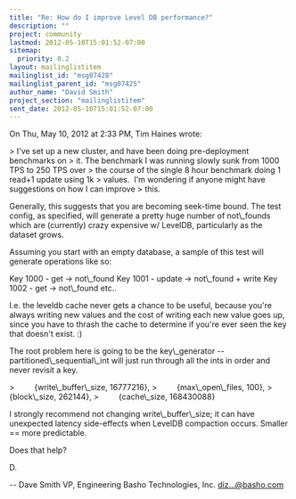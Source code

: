 ```yaml
---
title: "Re: How do I improve Level DB performance?"
description: ""
project: community
lastmod: 2012-05-10T15:01:52-07:00
sitemap:
  priority: 0.2
layout: mailinglistitem
mailinglist_id: "msg07428"
mailinglist_parent_id: "msg07425"
author_name: "David Smith"
project_section: "mailinglistitem"
sent_date: 2012-05-10T15:01:52-07:00
---
```



On Thu, May 10, 2012 at 2:33 PM, Tim Haines  wrote:

&gt; I've set up a new cluster, and have been doing pre-deployment benchmarks on
&gt; it. The benchmark I was running slowly sunk from 1000 TPS to 250 TPS over
&gt; the course of the single 8 hour benchmark doing 1 read+1 update using 1k
&gt; values.  I'm wondering if anyone might have suggestions on how I can improve
&gt; this.

Generally, this suggests that you are becoming seek-time bound. The
test config, as specified, will generate a pretty huge number of
not\\_founds which are (currently) crazy expensive w/ LevelDB,
particularly as the dataset grows.

Assuming you start with an empty database, a sample of this test will
generate operations like so:

Key 1000 - get -&gt; not\\_found
Key 1001 - update -&gt; not\\_found + write
Key 1002 - get -&gt; not\\_found
etc..

I.e. the leveldb cache never gets a chance to be useful, because
you're always writing new values and the cost of writing each new
value goes up, since you have to thrash the cache to determine if
you're ever seen the key that doesn't exist. :)

The root problem here is going to be the key\\_generator --
partitioned\\_sequential\\_int will just run through all the ints in order
and never revisit a key.


&gt;         {write\\_buffer\\_size, 16777216},
&gt;         {max\\_open\\_files, 100},
&gt;         {block\\_size, 262144},
&gt;         {cache\\_size, 168430088}

I strongly recommend not changing write\\_buffer\\_size; it can have
unexpected latency side-effects when LevelDB compaction occurs.
Smaller == more predictable.

Does that help?

D.

-- 
Dave Smith
VP, Engineering
Basho Technologies, Inc.
diz...@basho.com

